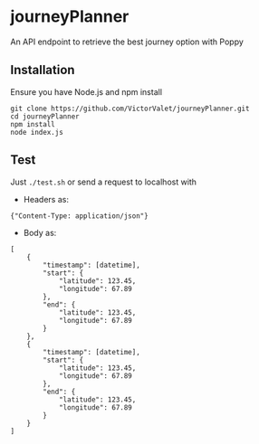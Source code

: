 # journeyPlanner
An API endpoint to retrieve the best journey option with Poppy

## Installation
Ensure you have Node.js and npm install
```
git clone https://github.com/VictorValet/journeyPlanner.git
cd journeyPlanner
npm install
node index.js
```
## Test
Just `./test.sh` or send a request to localhost with 
* Headers as:
```
{"Content-Type: application/json"}
```
* Body as:
```
[
    {
        "timestamp": [datetime],
        "start": {
            "latitude": 123.45,
            "longitude": 67.89
        },
        "end": {
            "latitude": 123.45,
            "longitude": 67.89
        }
    },
    {
        "timestamp": [datetime],
        "start": {
            "latitude": 123.45,
            "longitude": 67.89
        },
        "end": {
            "latitude": 123.45,
            "longitude": 67.89
        }
    }
]
```
